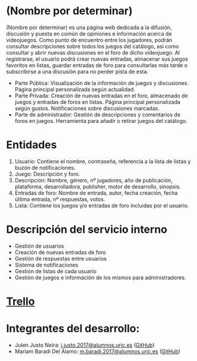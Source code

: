 # (Nombre por determinar)
(Nombre por determinar) es una página web dedicada a la difusión, discusión y puesta en común de opiniones e información acerca de videojuegos. Como punto de encuentro entre los jugadores, podrán consultar descripciones sobre todos los juegos del catálogo, así como consultar y abrir nuevas discusiones en el foro de dicho videojuego. Al registrarse, el usuario podrá crear nuevas entradas, almacenar sus juegos favoritos en listas, guardar entradas de foro para consultarlas más tarde o subscribirse a una discusión para no perder pista de esta.

- Parte Pública: Visualización de la información de juegos y discusiones. Página principal personalizada según actualidad.
- Parte Privada: Creación de nuevas entradas en el foro, almacenado de juegos y entradas de foros en listas. Página principal personalizada según gustos. Notificaciones sobre discusiones marcadas.
- Parte de administrador: Gestión de descripciones y comentarios de foros en juegos. Herramienta para añadir o retirar juegos del catálogo.

# Entidades
1. Usuario: Contiene el nombre, contraseña, referencia a la lista de listas y buzón de notificaciones.
2. Juego: Descripción y foro.
3. Descripción: Nombre, género, nº jugadores, año de publicación, plataforma, desarrolladora, publisher, motor de desarrollo, sinopsis.
4. Entradas de foro: Nombre de entrada, autor, fecha creación, fecha última entrada, nº respuestas, votos.
5. Lista: Contiene los juegos y/o entradas de foro incluidas por el usuario.

# Descripción del servicio interno

- Gestión de usuarios
- Creación de nuevas entradas de foro
- Gestión de respuestas entre usuarios
- Sistema de notificaciones
- Gestión de listas de cada usuario
- Gestión de juegos e información de los mismos para administradores.

# [Trello](https://trello.com/b/XFN4E5ZO)

# Integrantes del desarrollo:
- Julen Justo Neira: [j.justo.2017@alumnos.urjc.es](mailto:j.justo.2017@alumnos.urjc.es) ([GitHub](https://github.com/JulenJus))
- Mariam Baradi Del Álamo: [m.baradi.2017@alumnos.urjc.es](mailto:m.baradi.2017@alumnos.urjc.es) ([GitHub](https://github.com/zuuhr))

